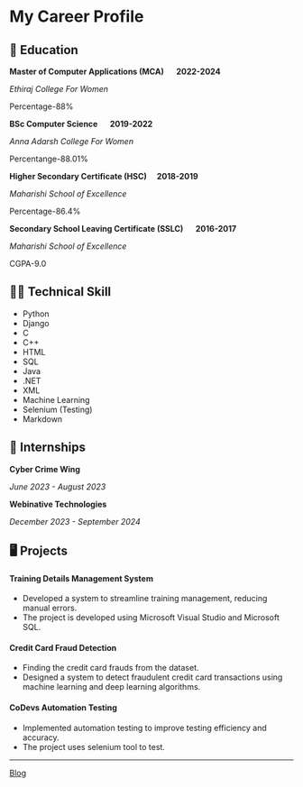 # My Career Profile

## :book: Education
**Master of Computer Applications (MCA)** &emsp; **2022-2024**

_Ethiraj College For Women_

Percentage-88%

**BSc Computer Science** &emsp; **2019-2022**

_Anna Adarsh College For Women_

Percentange-88.01%

**Higher Secondary Certificate (HSC)** &emsp;**2018-2019**

_Maharishi School of Excellence_

Percentage-86.4%

**Secondary School Leaving Certificate (SSLC)** &emsp; **2016-2017**

_Maharishi School of Excellence_

CGPA-9.0


##  :woman_technologist: Technical Skill
* Python
* Django
* C
* C++
* HTML
* SQL
* Java
* .NET
* XML
* Machine Learning
* Selenium (Testing)
* Markdown

## :star2: Internships
**Cyber Crime Wing**

_June 2023 - August 2023_

**Webinative Technologies**

_December 2023 - September 2024_

## 🖥️ Projects
#### Training Details Management System
* Developed a system to streamline training management, reducing manual errors.
* The project is developed using Microsoft Visual Studio and Microsoft SQL.

#### Credit Card Fraud Detection
* Finding the credit card frauds from the dataset.
* Designed a system to detect fraudulent credit card transactions using machine learning and deep learning algorithms.

#### CoDevs Automation Testing
* Implemented automation testing to improve testing efficiency and accuracy.
* The project uses selenium tool to test.

---
[Blog](https://blog.codevs.in/u/keerthana/)
